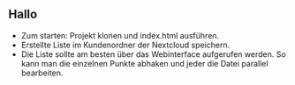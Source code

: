 ## Hallo
- Zum starten: Projekt klonen und index.html ausführen.
- Erstellte Liste im Kundenordner der Nextcloud speichern.
- Die Liste sollte am besten über das Webinterface aufgerufen werden. So kann man die einzelnen Punkte abhaken und jeder die Datei parallel bearbeiten.
